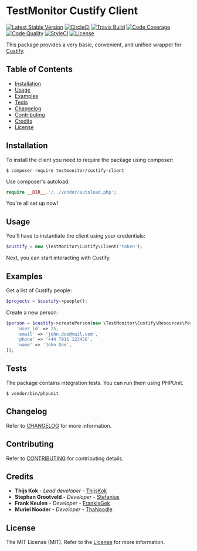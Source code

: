 # TestMonitor Custify Client

[![Latest Stable Version](https://poser.pugx.org/testmonitor/custify-client/v/stable)](https://packagist.org/packages/testmonitor/custify-client)
[![CircleCI](https://img.shields.io/circleci/project/github/testmonitor/custify-client.svg)](https://circleci.com/gh/testmonitor/custify-client)
[![Travis Build](https://travis-ci.com/testmonitor/custify-client.svg?branch=master)](https://travis-ci.com/testmonitor/custify-client)
[![Code Coverage](https://scrutinizer-ci.com/g/testmonitor/custify-client/badges/coverage.png?b=master)](https://scrutinizer-ci.com/g/testmonitor/custify-client/?branch=master)
[![Code Quality](https://scrutinizer-ci.com/g/testmonitor/custify-client/badges/quality-score.png?b=master)](https://scrutinizer-ci.com/g/testmonitor/custify-client/?branch=master)
[![StyleCI](https://styleci.io/repos/223973950/shield)](https://styleci.io/repos/223973950)
[![License](https://poser.pugx.org/testmonitor/custify-client/license)](https://packagist.org/packages/testmonitor/custify-client)

This package provides a very basic, convenient, and unified wrapper for [Custify](https://docs.custify.com/).

## Table of Contents

- [Installation](#installation)
- [Usage](#usage)
- [Examples](#examples)
- [Tests](#tests)
- [Changelog](#changelog)
- [Contributing](#contributing)
- [Credits](#credits)
- [License](#license)

## Installation

To install the client you need to require the package using composer:

	$ composer require testmonitor/custify-client

Use composer's autoload:

```php
require __DIR__.'/../vendor/autoload.php';
```

You're all set up now!

## Usage

You'll have to instantiate the client using your credentials:

```php
$custify = new \TestMonitor\Custify\Client('token');
```

Next, you can start interacting with Custify.

## Examples

Get a list of Custify people:

```php
$projects = $custify->people();
```

Create a new person:

```php
$person = $custify->createPerson(new \TestMonitor\Custify\Resources\Person([
    'user_id' => 25,
    'email' => 'john.doe@mail.com',
    'phone' => '+44 7911 123456',
    'name' => 'John Doe',
]);
```

## Tests

The package contains integration tests. You can run them using PHPUnit.

    $ vendor/bin/phpunit

## Changelog

Refer to [CHANGELOG](CHANGELOG.md) for more information.

## Contributing

Refer to [CONTRIBUTING](CONTRIBUTING.md) for contributing details.

## Credits

* **Thijs Kok** - *Lead developer* - [ThijsKok](https://github.com/thijskok)
* **Stephan Grootveld** - *Developer* - [Stefanius](https://github.com/stefanius)
* **Frank Keulen** - *Developer* - [FrankIsGek](https://github.com/frankisgek)
* **Muriel Nooder** - *Developer* - [ThaNoodle](https://github.com/thanoodle)

## License

The MIT License (MIT). Refer to the [License](LICENSE.md) for more information.
